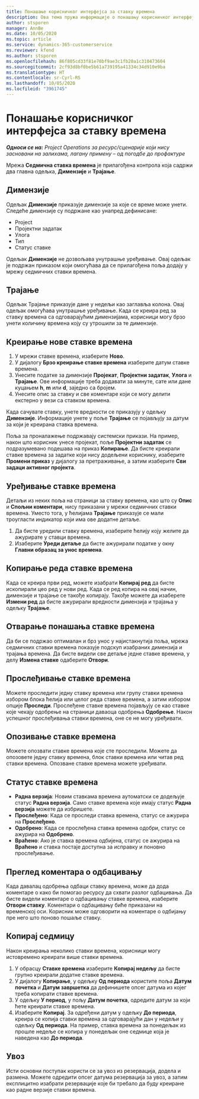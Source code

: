```yaml
---
title: Понашање корисничког интерфејса за ставку времена
description: Ова тема пружа информације о понашању корисничког интерфејса за ставку времена.
author: stsporen
manager: AnnBe
ms.date: 10/05/2020
ms.topic: article
ms.service: dynamics-365-customerservice
ms.reviewer: kfend
ms.author: stsporen
ms.openlocfilehash: 86f805cd33f81e70bf9ae3c1fb20a1c310473604
ms.sourcegitcommit: 2cf93d8bf0be5b61a739195a41334c34d910e9ba
ms.translationtype: HT
ms.contentlocale: sr-Cyrl-RS
ms.lasthandoff: 10/05/2020
ms.locfileid: "3961745"
---
```

# <a name="time-entry-ui-behavior"></a>Понашање корисничког интерфејса за ставку времена

_**Односи се на:** Project Operations за ресурс/сценарије који нису засновани на залихама, лагану примену – од погодбе до профактуре_


Мрежа **Седмична ставка времена** је прилагођена контрола која садржи два главна одељка, **Димензије** и **Трајање**.

## <a name="dimensions"></a>Димензије
Одељак **Димензије** приказује димензије за које се време може унети. Следеће димензије су подржане као унапред дефинисане:

  - Project
  - Пројектни задатак
  - Улога
  - Тип
  - Статус ставке

Одељак **Димензије** не дозвољава унутрашње уређивање. Овај одељак је подржан приказом који омогућава да се прилагођена поља додају у мрежу седмичних ставки времена.

## <a name="duration"></a>Трајање
Одељак Трајање приказује дане у недељи као заглавља колона. Овај одељак омогућава унутрашње уређивање. Када се креира ред за ставку времена са одговарајућим димензијама, корисници могу брзо унети количину времена коју су утрошили за те димензије.

## <a name="create-a-new-time-entry"></a>Креирање нове ставке времена

1. У мрежи ставке времена, изаберите **Ново**. 
2. У дијалогу **Брзо креирање ставке времена** изаберите датум ставке времена.
3. Унесите податке за димензије **Пројекат**, **Пројектни задатак**, **Улога** и **Трајање**. Ове информације треба додавати за минуте, сате или дане куцањем **h**, **m** или **d**, заједно са бројем. 
4. Унесите опис за ставку и све коментаре који се могу делити екстерно у вези са ставком времена. 

Када сачувате ставку, унете вредности се приказују у одељку **Димензије**. Информације унете у поље **Трајање** се појављују за датум за који је креирана ставка времена.

Поља за проналажење подржавају системски прикази. На пример, након што корисник унесе пројекат, поље **Пројектни задатак** се подразумевано подешава на приказ **Копирање**. Да бисте креирали ставке времена за задатке који нису додељени кориснику, изаберите **Промени приказ** у дијалогу за претраживање, а затим изаберите **Сви задаци активног пројекта**.

## <a name="edit-a-time-entry"></a>Уређивање ставке времена 
Детаљи из неких поља на страници за ставку времена, као што су **Опис** и **Спољни коментари**, нису приказани у мрежи седмичних ставки времена. Уместо тога, у ћелијама **Трајање** приказује се мали троугласти индикатор који има ове додатне детаље. 

1. Да бисте уредили ставку времена, изаберите ћелију коју желите да ажурирате у ставци времена.
2. Изаберите **Уреди детаље** да бисте ажурирали податке у окну **Главни образац за унос времена**. 

## <a name="copy-a-time-entry-row"></a>Копирање реда ставке времена
Када се креира први ред, можете изабрати **Копирај ред** да бисте ископирали цео ред у нови ред. Када се ред копира на овај начин, димензије и трајање се такође копирају. Такође можете да изаберете **Измени ред** да бисте ажурирали вредности димензија и трајања у одељку **Трајање**.

## <a name="open-a-time-entry-behavior"></a>Отварање понашања ставке времена
Да би се подржао оптималан и брз унос у најистакнутија поља, мрежа седмичних ставки времена показује подскуп изабраних димензија и трајања времена. Да бисте видели све детаље једне ставке времена, у делу **Измена ставке** одаберите **Отвори**.

## <a name="submit-a-time-entry"></a>Прослеђивање ставке времена
Можете проследити једну ставку времена или групу ставки времена избором блока ћелија или целог реда ставке времена, а затим избором опције **Проследи**. Прослеђене ставке времена појављују се као ставке које чекају одобрење на страници даваоца одобрења **Одобрење**. Након успешног прослеђивања ставки времена, оне се не могу уређивати.

## <a name="recall-a-time-entry"></a>Опозивање ставке времена
Можете опозвати ставке времена које сте проследили. Можете да опозовете једну ставку времена, блок ставки времена или читав ред ставки времена. Опозване ставке времена можете уређивати.

## <a name="time-entry-status"></a>Статус ставке времена

- **Радна верзија**: Новим ставкама времена аутоматски се додељује статус **Радна верзија**. Само ставке времена које имају статус **Радна верзија** можете да избришете.
- **Прослеђено**: Када се проследи ставка времена, статус се ажурира на **Прослеђено**. 
- **Одобрено**: Када се прослеђена ставка времена одобри, статус се ажурира на **Одобрено**. 
- **Враћено**: Ако је ставка времена одбијена, статус се ажурира на **Враћено** и ставка постаје доступна за исправку и поновно прослеђивање. 

## <a name="view-rejection-comments"></a>Преглед коментара о одбацивању
Када давалац одобрења одбаци ставку времена, може да дода коментаре о како би помогао ресурсу да схвати разлог одбацивања. Да бисте видели коментаре о одбацивању ставке времена, изаберите **Отвори ставку**. Коментари о одбацивању биће приказани на временској оси. Корисник може одговорити на коментаре о одбијању пре него што поново пошаље ставку.

## <a name="copy-week"></a>Копирај седмицу
Након креирања неколико ставки времена, корисници могу истовремено креирати више ставки времена.

1. У обрасцу **Ставке времена** изаберите **Копирај недељу** да бисте групно креирали додатне ставке времена. 
2. У дијалогу **Копирање**, у одељку **Од периода** користите поља **Датум почетка** и **Датум завршетка** да дефинишете опсег датума из којег треба копирати ставке времена. 
3. У одељку **У период**, у пољу **Датум почетка**, одредите датум за који ћете креирати ставке времена. 
4. Изаберите **Копирај**. За одређени датум у одељку **До периода**, креира се копија ставки времена за одговарајући дан у недељи у одељку **Од периода**. На пример, ставка времена за понедељак из прошле недеље се копира у понедељак оне седмице која је наведена као **До периода**.

## <a name="import"></a>Увоз
Исти основни поступак користи се за увоз из резервација, додела и размена. Можете одредити опсег датума резервација за увоз, а затим експлицитно изабрати резервације које би требало да буду креиране као радне верзије ставки времена. 
